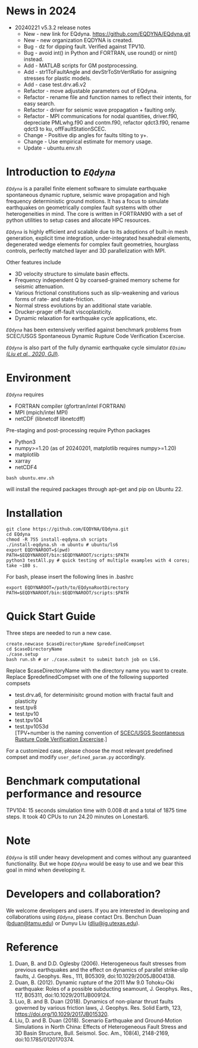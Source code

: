 # News in 2024
* 20240221 v5.3.2 release notes
  * New - new link for EQdyna. https://github.com/EQDYNA/EQdyna.git
  * New - new organization EQDYNA is created. 
  * Bug - dz for dipping fault. Verified against TPV10.  
  * Bug - avoid int() in Python and FORTRAN, use round() or nint() instead.
  * Add - MATLAB scripts for GM postprocessing. 
  * Add - str1ToFaultAngle and devStrToStrVertRatio for assigning stresses for plastic models.
  * Add - case test.drv.a6.v2 
  * Refactor - move adjustable parameters out of EQdyna. 
  * Refactor - rename file and function names to reflect their intents, for easy search. 
  * Refactor - driver for seismic wave propagation + faulting only. 
  * Refactor - MPI communications for nodal quantities, driver.f90, depreciate PMLwhg.f90 and contm.f90, refactor qdct3.f90, rename qdct3 to ku, offFaultStationSCEC. 
  * Change - Positive dip angles for faults tilting to y+.
  * Change - Use empirical estimate for memory usage. 
  * Update - ubuntu.env.sh

# Introduction to *```EQdyna```*

*```EQdyna```* is a parallel finite element software to simulate earthquake spontaneous dynamic rupture, seismic wave propagation and high frequency deterministic ground motions. It has a focus to simulate earthquakes on geometrically complex fault systems with other heterogeneities in mind. The core is written in FORTRAN90 with a set of python utilities to setup cases and allocate HPC resources.  <br/>

*```EQdyna```* is highly efficient and scalable due to its adoptions of built-in mesh generation, explicit time integration, under-integrated hexahedral elements, degenerated wedge elements for complex fault geometries, hourglass controls, perfectly matched layer and 3D parallelization with MPI. <br/> 

Other features include 
* 3D velocity structure to simulate basin effects.
* Frequency independent Q by coarsed-grained memory scheme for seismic attenuation. 
* Various frictional constitutions such as slip-weakening and various forms of rate- and state-friction.
* Normal stress evolutions by an additional state variable.
* Drucker-prager off-fault viscoplasticity.
* Dynamic relaxation for earthquake cycle applications, etc.

*```EQdyna```* has been extensively verified against benchmark problems from SCEC/USGS Spontaneous Dynamic Rupture Code Verification Excercise.

*```EQdyna```* is also part of the fully dynamic earthquake cycle simulator *```EQsimu```* [(*Liu et al., 2020, GJI*)](https://www.researchgate.net/publication/346814142_EQsimu_a_3-D_finite_element_dynamic_earthquake_simulator_for_multicycle_dynamics_of_geometrically_complex_faults_governed_by_rate-_and_state-dependent_friction).

# Environment
*```EQdyna```* requires <br/>
  - FORTRAN compiler (gfortran/intel FORTRAN)
  - MPI (mpich/intel MPI)
  - netCDF (libnetcdf libnetcdff)

Pre-staging and post-processing require Python packages <br/>
  - Python3
  - numpy>=1.20 (as of 20240201, matplotlib requires numpy>=1.20)
  - matplotlib
  - xarray
  - netCDF4
```
bash ubuntu.env.sh
```
will install the required packages through apt-get and pip on Ubuntu 22. <br/>

# Installation
```
git clone https://github.com/EQDYNA/EQdyna.git
cd EQdyna
chmod -R 755 install-eqdyna.sh scripts
./install-eqdyna.sh -m ubuntu # ubuntu/ls6
export EQDYNAROOT=$(pwd)
PATH=$EQDYNAROOT/bin:$EQDYNAROOT/scripts:$PATH
python3 testAll.py # quick testing of multiple examples with 4 cores; take ~180 s.
```
For bash, please insert the following lines in .bashrc
```
export EQDYNAROOT=/path/to/EQdynaRootDirectory
PATH=$EQDYNAROOT/bin:$EQDYNAROOT/scripts:$PATH
```

# Quick Start Guide
Three steps are needed to run a new case. <br/>
```
create.newcase $caseDirectoryName $predefinedCompset
cd $caseDirectoryName
./case.setup
bash run.sh # or ./case.submit to submit batch job on LS6.
```
Replace $caseDirectoryName with the directory name you want to create. <br/>
Replace $predefinedCompset with one of the following supported compsets <br/>
* test.drv.a6, for determinisitc ground motion with fractal fault and plasticity
* test.tpv8
* test.tpv10
* test.tpv104
* test.tpv1053d <br/>
[TPV+number is the naming convention of [SCEC/USGS Spontaneous Rupture Code Verification Excercise](https://strike.scec.org/cvws/).] <br/>

For a customized case, please choose the most relevant predefined compset and modify ```user_defined_param.py``` accordingly. <br/>

# Benchmark computational performance and resource
TPV104:   15 seconds simulation time with 0.008 dt and a total of 1875 time steps. It took 40 CPUs to run 24.20 minutes on Lonestar6.  <br/>

# Note
*```EQdyna```* is still under heavy development and comes without any guaranteed functionality. But we hope *```EQdyna```* would be easy to use and we bear this goal in mind when developing it. 

# Developers and collaboration?
We welcome developers and users. If you are interested in developing and collaborations using *```EQdyna```*, please contact Drs. Benchun Duan (bduan@tamu.edu) or Dunyu Liu (dliu@ig.utexas.edu).

# Reference
1. Duan, B. and D.D. Oglesby (2006). Heterogeneous fault stresses from previous earthquakes and the effect on dynamics of parallel strike-slip faults, J. Geophys. Res., 111, B05309, doi:10.1029/2005JB004138.
2. Duan, B. (2012). Dynamic rupture of the 2011 Mw 9.0 Tohoku-Oki earthquake: Roles of a possible subducting seamount, J. Geophys. Res., 117, B05311, doi:10.1029/2011JB009124.
3. Luo, B. and B. Duan (2018). Dynamics of non-planar thrust faults governed by various friction laws, J. Geophys. Res. Solid Earth, 123, https://doi.org/10.1029/2017JB015320.
4. Liu, D. and B. Duan (2018). Scenario Earthquake and Ground‐Motion Simulations in North China: Effects of Heterogeneous Fault Stress and 3D Basin Structure, Bull. Seismol. Soc. Am., 108(4), 2148-2169, doi:10.1785/0120170374.
